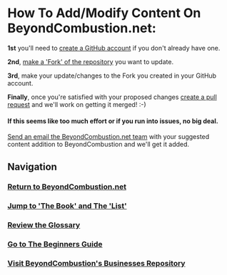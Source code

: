 # How To Add/Modify Content On BeyondCombustion.net:

**1st** you'll need to [create a GitHub account](https://github.com/signup) if you don't already have one.

**2nd**, [make a 'Fork' of the repository](https://docs.github.com/en/get-started/quickstart/fork-a-repo) you want to update.

**3rd**, make your update/changes to the Fork you created in your GitHub account.

**Finally**, once you're satisfied with your proposed changes [create a pull request](https://docs.github.com/en/pull-requests/collaborating-with-pull-requests/proposing-changes-to-your-work-with-pull-requests/creating-a-pull-request) and we'll work on getting it merged! :-)

#### If this seems like too much effort or if you run into issues, no big deal.

[Send an email the BeyondCombustion.net team](mailto:admin@beyondcombustion.net) with your suggested content addition to BeyondCombustion and we'll get it added.

## Navigation

### [Return to BeyondCombustion.net](https://www.beyondcombustion.net/The-Book-fka-The-Consensus/)

### [Jump to 'The Book' and The 'List'](https://www.beyondcombustion.net/The-Book-fka-The-Consensus/)

### [Review the Glossary](https://BeyondCombustion.net/Glossary/)

### [Go to The Beginners Guide](https://BeyondCombustion.net/Beginners-Start-Here/)

### [Visit BeyondCombustion's Businesses Repository](https://BeyondCombustion.net/Businesses/)
